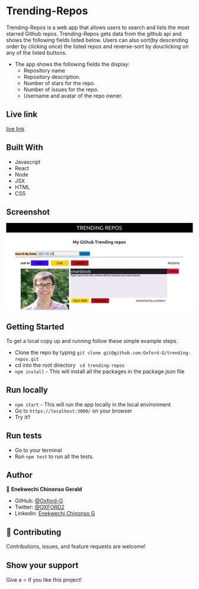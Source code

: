 
# Trending-Repos

Trending-Repos is a web app that allows users to search and lists the most starred Github 
repos. Trending-Repos gets data from the github api and shows the following fields listed
below. Users can also sort(by descending order by clicking once) the listed repos and reverse-sort
by douclicking on any of the listed buttons.

- The app shows the following fields the display:
    - Repository name
    - Repository description.
    - Number of stars for the repo.
    - Number of issues for the repo.
    - Username and avatar of the repo owner.


## Live link

[live link](https://sheltered-beyond-61404.herokuapp.com/)

## Built With

- Javascript
- React
- Node
- JSX
- HTML
- CSS

## Screenshot
![](./src/trending_repos.png)


## Getting Started

To get a local copy up and running follow these simple example steps.

- Clone the repo by typing `git clone git@github.com:Oxford-G/trending-repos.git`
- cd into the root directory ` cd trending-repos`
- `npm install` - This will install all the packages in the package.json file

## Run locally

- `npm start` - This will run the app locally in the local environment
- Go to `https://localhost:3000/` on your browser
- Try it!!

## Run tests

- Go to your terminal
- Run `npm test` to run all the tests.

## Author

👤 **Enekwechi Chinonso Gerald**

- GitHub: [@Oxford-G](https://github.com/Oxford-G)
- Twitter: [@OXFORD2](https://twitter.com/OXFOXD2)
- Linkedin: [Enekwechi Chinonso G](https://www.linkedin.com/in/chinonso-enekwechi)

## 🤝 Contributing

Contributions, issues, and feature requests are welcome!

## Show your support

Give a ⭐️ if you like this project!
